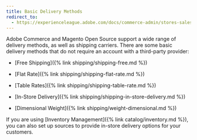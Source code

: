 ```yaml
---
title: Basic Delivery Methods
redirect_to:
  - https://experienceleague.adobe.com/docs/commerce-admin/stores-sales/delivery/delivery.html#basic-delivery-methods
---
```


Adobe Commerce and Magento Open Source support a wide range of delivery methods, as well as shipping carriers. There are some basic delivery methods that do not require an account with a third-party provider:

* [Free Shipping]({% link shipping/shipping-free.md %})

* [Flat Rate]({% link shipping/shipping-flat-rate.md %})

* [Table Rates]({% link shipping/shipping-table-rate.md %})

* [In-Store Delivery]({% link shipping/shipping-in-store-delivery.md %})

* [Dimensional Weight]({% link shipping/weight-dimensional.md %})

If you are using [Inventory Management]({% link catalog/inventory.md %}), you can also set up sources to provide in-store delivery options for your customers.
